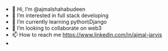 - 👋 Hi, I’m @ajmalshahabudeen
- 👀 I’m interested in full stack developing
- 🌱 I’m currently learning python\Django
- 💞️ I’m looking to collaborate on web3
- 📫 How to reach me https://www.linkedin.com/in/ajmal-jarvis
- 
